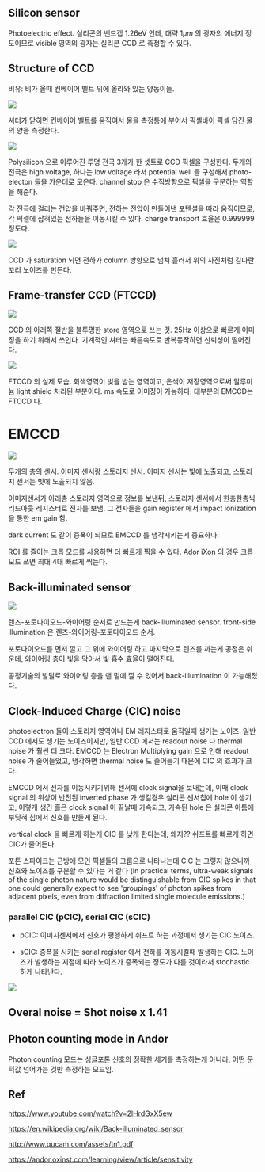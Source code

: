 ## Silicon sensor

Photoelectric effect. 실리콘의 밴드갭 1.26eV 인데, 대략 $1\mu m$ 의 광자의 에너지 정도이므로 visible 영역의 광자는 실리콘 CCD 로 측정할 수 있다. 

## Structure of CCD

비유: 비가 올때 컨베이어 벨트 위에 올라와 있는 양동이들.

![](./img/CCDanalogy.png)

셔터가 닫히면 컨베이어 벨트를 움직여서 물을 측정통에 부어서 픽셀바이 픽셀 담긴 물의 양을 측정한다.

![](./img/CCDpixel.png)

Polysilicon 으로 이루어진 투명 전극 3개가 한 셋트로 CCD 픽셀을 구성한다. 두개의 전극은 high voltage, 하나는 low voltage 라서 potential well 을 구성해서 photo-electon 들을 가운데로 모은다. channel stop 은 수직방향으로 픽셀을 구분하는 역할을 해준다.

각 전극에 걸리는 전압을 바꿔주면, 전하는 전압이 만들어낸 포텐셜을 따라 움직이므로, 각 픽셀에 잡혀있는 전하들을 이동시킬 수 있다. charge transport 효율은 0.999999 정도다.

![](./img/CCDsaturation.png)

CCD 가 saturation 되면 전하가 column 방향으로 넘쳐 흘러서 위의 사진처럼 길다란 꼬리 노이즈를 만든다.

## Frame-transfer CCD (FTCCD)

![](./img/CCD_geometry.png)

CCD 의 아래쪽 절반을 불투명한 store 영역으로 쓰는 것. 25Hz 이상으로 빠르게 이미징을 하기 위해서 쓰인다. 기계적인 셔터는 빠른속도로 반복동작하면 신뢰성이 떨어진다.

![](./img/FTCCD.png)

FTCCD 의 실제 모습. 회색영역이 빛을 받는 영역이고, 은색이 저장영역으로써 알루미늄 light shield 처리된 부분이다. ms 속도로 이미징이 가능하다. 대부분의 EMCCD는 FTCCD 다.

# EMCCD



![](./img/EMCCD1.png)

두개의 층의 센서. 이미지 센서랑 스토리지 센서. 이미지 센서는 빛에 노출되고, 스토리지 센서는 빛에 노출되지 않음.

이미지센서가 아래층 스토리지 영역으로 정보를 보낸뒤, 스토리지 센서에서 한층한층씩 리드아웃 레지스터로 전자를 보냄. 그 전자들을 gain register 에서 impact ionization 을 통한 em gain 함.

dark current 도 같이 증폭이 되므로 EMCCD 를 냉각시키는게 중요하다.

ROI 를 줄이는 크롭 모드를 사용하면 더 빠르게 찍을 수 있다. Ador iXon 의 경우 크롭모드 쓰면 최대 4대 빠르게 찍는다.

## Back-illuminated sensor

![](./img/back-illuminated.png)

렌즈-포토다이오드-와이어링 순서로 만드는게 back-illuminated sensor. front-side illumination 은 렌즈-와이어링-포토다이오드 순서.

포토다이오드를 먼저 깔고 그 위에 와이어링 하고 마지막으로 렌즈를 까는게 공정은 쉬운데, 와이어링 층이 빛을 막아서 빛 흡수 효율이 떨어진다.

공정기술의 발달로 와이어링 층을 맨 밑에 깔 수 있어서 back-illumination 이 가능해졌다.

## Clock-Induced Charge (CIC) noise

photoelectron 들이 스토리지 영역이나 EM 레지스터로 움직일때 생기는 노이즈. 일반 CCD 에서도 생기는 노이즈이지만, 일반 CCD 에서는 readout noise 나 thermal noise 가 훨씬 더 크다. EMCCD 는 Electron Multiplying gain 으로 인해 readout noise 가 줄어들었고, 냉각하면 thermal noise 도 줄어들기 때문에 CIC 의 효과가 크다.

EMCCD 에서 전자를 이동시키기위해 센서에 clock signal을 보내는데, 이때 clock signal 의 위상이 반전된 inverted phase 가 생길경우 실리콘 센서칩에 hole 이 생기고, 이렇게 생긴 홀은 clock signal 이 끝날때 가속되고, 가속된 hole 은 실리콘 아톰에 부딪혀 칩에서 신호를 만들게 된다.

vertical clock 을 빠르게 하는게 CIC 를 낮게 한다는데, 왜지?? 쉬프트를 빠르게 하면 CIC가 줄어든다. 

포톤 스파이크는 근방에 모인 픽셀들의 그룹으로 나타나는데 CIC 는 그렇지 않으니까 신호와 노이즈를 구분할 수 있다는 거 같다 (In practical terms, ultra-weak signals of the single photon nature would be distinguishable from CIC spikes in that one could generally expect to see 'groupings' of photon spikes from adjacent pixels, even from diffraction limited single molecule emissions.)

### parallel CIC (pCIC), serial CIC (sCIC)

* pCIC: 이미지센서에서 신호가 평행하게 쉬프트 하는 과정에서 생기는 CIC 노이즈.

* sCIC: 증폭을 시키는 serial register 에서 전하를 이동시킬때 발생하는 CIC. 노이즈가 발생하는 지점에 따라 노이즈가 증폭되는 정도가 다를 것이라서 stochastic 하게 나타난다.

![](./img/sCICpCIC.png)

## Overal noise = Shot noise x 1.41

## Photon counting mode in Andor

Photon counting 모드는 싱글포톤 신호의 정확한 세기를 측정하는게 아니라, 어떤 문턱값 넘어가는 것만 측정하는 모드임.



## Ref

https://www.youtube.com/watch?v=2lHrdGxX5ew

https://en.wikipedia.org/wiki/Back-illuminated_sensor

http://www.qucam.com/assets/tn1.pdf

https://andor.oxinst.com/learning/view/article/sensitivity